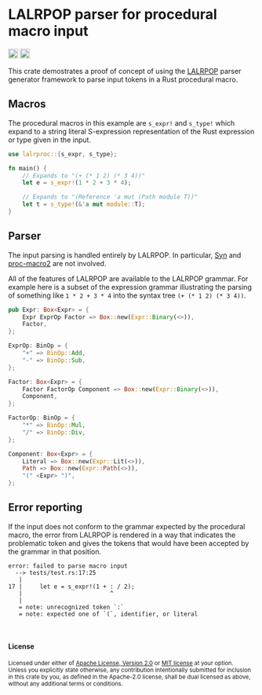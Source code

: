 LALRPOP parser for procedural macro input
=========================================

[<img alt="github" src="https://img.shields.io/badge/github-dtolnay/lalrproc-8da0cb?style=for-the-badge&labelColor=555555&logo=github" height="20">](https://github.com/dtolnay/lalrproc)
[<img alt="build status" src="https://img.shields.io/github/actions/workflow/status/dtolnay/lalrproc/ci.yml?branch=master&style=for-the-badge" height="20">](https://github.com/dtolnay/lalrproc/actions?query=branch%3Amaster)

This crate demostrates a proof of concept of using the [LALRPOP] parser
generator framework to parse input tokens in a Rust procedural macro.

[LALRPOP]: https://github.com/nikomatsakis/lalrpop

## Macros

The procedural macros in this example are `s_expr!` and `s_type!` which expand
to a string literal S-expression representation of the Rust expression or type
given in the input.

```rust
use lalrproc::{s_expr, s_type};

fn main() {
    // Expands to "(+ (* 1 2) (* 3 4))"
    let e = s_expr!(1 * 2 + 3 * 4);

    // Expands to "(Reference 'a mut (Path module T))"
    let t = s_type!(&'a mut module::T);
}
```

## Parser

The input parsing is handled entirely by LALRPOP. In particular, [Syn] and
[proc-macro2] are not involved.

[Syn]: https://github.com/dtolnay/syn
[proc-macro2]: https://github.com/alexcrichton/proc-macro2

All of the features of LALRPOP are available to the LALRPOP grammar. For example
here is a subset of the expression grammar illustrating the parsing of something
like `1 * 2 + 3 * 4` into the syntax tree `(+ (* 1 2) (* 3 4))`.

```rust
pub Expr: Box<Expr> = {
    Expr ExprOp Factor => Box::new(Expr::Binary(<>)),
    Factor,
};

ExprOp: BinOp = {
    "+" => BinOp::Add,
    "-" => BinOp::Sub,
};

Factor: Box<Expr> = {
    Factor FactorOp Component => Box::new(Expr::Binary(<>)),
    Component,
};

FactorOp: BinOp = {
    "*" => BinOp::Mul,
    "/" => BinOp::Div,
};

Component: Box<Expr> = {
    Literal => Box::new(Expr::Lit(<>)),
    Path => Box::new(Expr::Path(<>)),
    "(" <Expr> ")",
};
```

## Error reporting

If the input does not conform to the grammar expected by the procedural macro,
the error from LALRPOP is rendered in a way that indicates the problematic token
and gives the tokens that would have been accepted by the grammar in that
position.

```
error: failed to parse macro input
  --> tests/test.rs:17:25
   |
17 |     let e = s_expr!(1 + : / 2);
   |                         ^
   |
   = note: unrecognized token `:`
   = note: expected one of `(`, identifier, or literal
```

<br>

#### License

<sup>
Licensed under either of <a href="LICENSE-APACHE">Apache License, Version
2.0</a> or <a href="LICENSE-MIT">MIT license</a> at your option.
</sup>

<br>

<sub>
Unless you explicitly state otherwise, any contribution intentionally submitted
for inclusion in this crate by you, as defined in the Apache-2.0 license, shall
be dual licensed as above, without any additional terms or conditions.
</sub>
